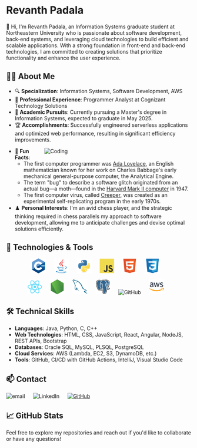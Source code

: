 # Revanth Padala

👋 Hi, I'm Revanth Padala, an Information Systems graduate student at Northeastern University who is passionate about software development, back-end systems, and leveraging cloud technologies to build efficient and scalable applications. With a strong foundation in front-end and back-end technologies, I am committed to creating solutions that prioritize functionality and enhance the user experience.

## 👨‍💻 About Me
- 🔍 **Specialization**: Information Systems, Software Development, AWS
- 💼 **Professional Experience**: Programmer Analyst at Cognizant Technology Solutions
- 🧠 **Academic Pursuits**: Currently pursuing a Master's degree in Information Systems, expected to graduate in May 2025.
- 🏆 **Accomplishments**: Successfully engineered serverless applications and optimized web performance, resulting in significant efficiency improvements.
<img align="right" alt="Coding" width="400" src="https://camo.githubusercontent.com/19db51af5f90f1b152bc0b9078f5fe97053955be5074f03f17019c70345bdcdb/68747470733a2f2f6d69726f2e6d656469756d2e636f6d2f6d61782f313336302f302a37513379765349765f7430696f4a2d5a2e676966">

- 🧩 **Fun Facts**:
  - The first computer programmer was [Ada Lovelace](https://en.wikipedia.org/wiki/Ada_Lovelace), an English mathematician known for her work on Charles Babbage's early mechanical general-purpose computer, the Analytical Engine.
  - The term "bug" to describe a software glitch originated from an actual bug—a moth—found in the [Harvard Mark II computer](https://en.wikipedia.org/wiki/Software_bug#Etymology) in 1947.
  - The first computer virus, called [Creeper](https://en.wikipedia.org/wiki/Creeper_(program)), was created as an experimental self-replicating program in the early 1970s.
- ♟️ **Personal Interests**: I'm an avid chess player, and the strategic thinking required in chess parallels my approach to software development, allowing me to anticipate challenges and devise optimal solutions efficiently.


## 🚀 Technologies & Tools
<p align="center">
  <img src="https://raw.githubusercontent.com/devicons/devicon/master/icons/cplusplus/cplusplus-original.svg" alt="cplusplus" width="40" height="40"/> &emsp;
  <img src="https://raw.githubusercontent.com/devicons/devicon/master/icons/java/java-original.svg" alt="java" width="40" height="40"/> &emsp;
  <img src="https://raw.githubusercontent.com/devicons/devicon/master/icons/python/python-original.svg" alt="python" width="40" height="40"/> &emsp;
  <img src="https://raw.githubusercontent.com/devicons/devicon/master/icons/javascript/javascript-original.svg" alt="javascript" width="40" height="40"/> &emsp;
  <img src="https://raw.githubusercontent.com/devicons/devicon/master/icons/html5/html5-original.svg" alt="html" width="40" height="40"/> &emsp;
  <img src="https://raw.githubusercontent.com/devicons/devicon/master/icons/css3/css3-original.svg" alt="css" width="40" height="40"/> &emsp;
</p>
<p align="center">
  <img src="https://raw.githubusercontent.com/devicons/devicon/master/icons/react/react-original.svg" alt="react" width="40" height="40"/> &emsp;
  <img src="https://raw.githubusercontent.com/devicons/devicon/master/icons/nodejs/nodejs-original.svg" alt="nodejs" width="40" height="40"/> &emsp;
  <img src="https://raw.githubusercontent.com/devicons/devicon/master/icons/mysql/mysql-original.svg" alt="mysql" width="40" height="40"/> &emsp;
  <img src="https://raw.githubusercontent.com/devicons/devicon/master/icons/postgresql/postgresql-original.svg" alt="postgresql" width="40" height="40"/> &emsp;
  <img src="https://github.com/user-attachments/assets/3f73b8ee-4de3-4ae3-9c4f-5a9e0954f070" alt="GitHub" width="40" height="40"/> &emsp;
  <img src="https://raw.githubusercontent.com/devicons/devicon/master/icons/amazonwebservices/amazonwebservices-original-wordmark.svg" alt="aws" width="40" height="40"/> &emsp;
</p>

## 🛠️ Technical Skills

- **Languages**: Java, Python, C, C++
- **Web Technologies**: HTML, CSS, JavaScript, React, Angular, NodeJS, REST APIs, Bootstrap
- **Databases**: Oracle SQL, MySQL, PLSQL, PostgreSQL
- **Cloud Services**: AWS (Lambda, EC2, S3, DynamoDB, etc.)
- **Tools**: GitHub, CI/CD with GitHub Actions, IntelliJ, Visual Studio Code

## 📫 Contact

<a href="mailto:padala.r@northeastern.edu" style="text-decoration: none">
  <img src="https://img.icons8.com/ios-filled/50/0078D7/email-open.png" alt="email" width="40" height="40"/>
</a> &emsp;
<a href="http://www.linkedin.com/in/revanth-padala" style="text-decoration: none">
  <img src="https://img.icons8.com/ios-filled/50/0078D7/linkedin.png" alt="LinkedIn" width="40" height="40"/>
</a> &emsp;
<a href="https://github.com/" target="_blank" rel="noreferrer">
  <img src="https://github.com/user-attachments/assets/3f73b8ee-4de3-4ae3-9c4f-5a9e0954f070" alt="GitHub" width="40" height="40"/>
</a>




## 📈 GitHub Stats

Feel free to explore my repositories and reach out if you'd like to collaborate or have any questions!















